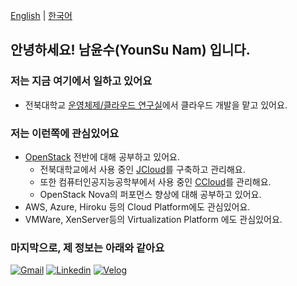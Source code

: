 [English](https://github.com/namyounsu) | [한국어](https://github.com/namyounsu/namyounsu/blob/master/commit/README_ko.md)

## 안녕하세요! 남윤수(YounSu Nam) 입니다.

### 저는 지금 여기에서 일하고 있어요

- 전북대학교 [운영체제/클라우드 연구실](https://oslab.jbnu.ac.kr/)에서 클라우드 개발을 맡고 있어요.

### 저는 이런쪽에 관심있어요

- [OpenStack](https://www.openstack.org/) 전반에 대해 공부하고 있어요.
  - 전북대학교에서 사용 중인 [JCloud](http://jcloud.jbnu.ac.kr)를 구축하고 관리해요.
  - 또한 컴퓨터인공지능공학부에서 사용 중인 [CCloud](https://ccloud.jbnu.ac.kr)를 관리해요.
  - OpenStack Nova의 퍼포먼스 향상에 대해 공부하고 있어요.
- AWS, Azure, Hiroku 등의 Cloud Platform에도 관심있어요.
- VMWare, XenServer등의 Virtualization Platform 에도 관심있어요.

### 마지막으로, 제 정보는 아래와 같아요

[![Gmail](https://img.shields.io/badge/Gmail-D14836?style=for-the-badge&logo=gmail&logoColor=white&link=mailto:nys6635@gmail.com)](mailto:nys6635@gmail.com)
[![Linkedin](https://img.shields.io/badge/LinkedIn-0077B5?style=for-the-badge&logo=linkedin&logoColor=white)](https://linkedin.com/in/younsu-nam)
[![Velog](https://img.shields.io/badge/Velog-20C997?style=for-the-badge&logo=velog&logoColor=white&link=https://velog.io/@namyounsu)](https://velog.io/@namyounsu)
